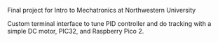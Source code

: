 Final project for Intro to Mechatronics at Northwestern University

Custom terminal interface to tune PID controller and do tracking with a simple DC motor, PIC32, and Raspberry Pico 2.

